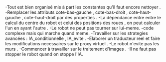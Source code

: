-Tout est bien organisé mis à part les constantes qu'il faut encore nettoyer .
-Remplacer les attributs  cote-bas-gauche , cote-bas-droit , cote-haut-gauche , cote-haut-droit par des properties .
-La dépendance entre entre le calcul du centre du robot et celui des positions des roues , on peut calculer l'un en ayant l'autre .
-Le robot ne peut pas tourner sur lui-meme.
-code complexe mais qui marche quand meme.
-Travailler sur les strategies avancées : IA_conditionnelle , IA_evite .
-Elaborer un traducteur reel et faire les modifications necessaires sur le proxy virtuel .
-Le robot n'evite pas les murs .
-Commencer à travailler sur le traitement d'images .
-Il ne faut pas stopper le robot quand on stoppe l'IA.
